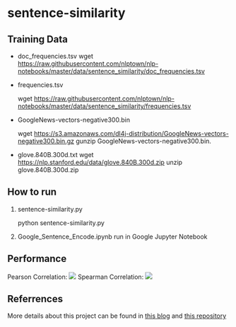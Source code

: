 # sentence-similarity

## Training Data
 - doc_frequencies.tsv
    wget https://raw.githubusercontent.com/nlptown/nlp-notebooks/master/data/sentence_similarity/doc_frequencies.tsv 
 - frequencies.tsv

    wget  https://raw.githubusercontent.com/nlptown/nlp-notebooks/master/data/sentence_similarity/frequencies.tsv

 - GoogleNews-vectors-negative300.bin

    wget https://s3.amazonaws.com/dl4j-distribution/GoogleNews-vectors-negative300.bin.gz
    gunzip GoogleNews-vectors-negative300.bin.

 - glove.840B.300d.txt
    wget https://nlp.stanford.edu/data/glove.840B.300d.zip
unzip glove.840B.300d.zip

## How to run

 1. sentence-similarity.py

    python sentence-similarity.py

 2. Google_Sentence_Encode.ipynb
run in Google Jupyter Notebook

## Performance
Pearson Correlation:
![](http://ww1.sinaimg.cn/large/e9a223b5ly1g1swpqj9d0j20ps0h5t8z.jpg)
Spearman Correlation:
![](http://ww1.sinaimg.cn/large/e9a223b5ly1g1swpqj9d0j20ps0h5t8z.jpg)

## Referrences

More details about this project can be found in [this blog](https://jijeng.github.io/2019/04/06/The-evaluation-of-sentence-similarity/)
and [this repository](https://github.com/nlptown/nlp-notebooks)
